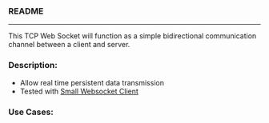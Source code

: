### README

---

This TCP Web Socket will function as a simple bidirectional communication channel between a client and server.

### Description:
- Allow real time persistent data transmission
- Tested with <a href="https://chromewebstore.google.com/detail/simple-websocket-client/pfdhoblngboilpfeibdedpjgfnlcodoo?hl=en&pli=1">Small Websocket Client</a>


### Use Cases:
